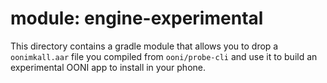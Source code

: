 # module: engine-experimental

This directory contains a gradle module that allows you to drop
a `oonimkall.aar` file you compiled from `ooni/probe-cli` and
use it to build an experimental OONI app to install in your phone.
